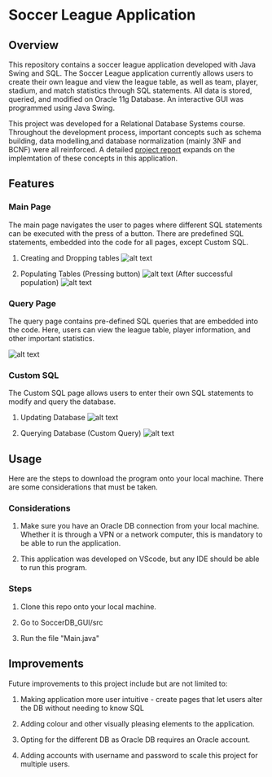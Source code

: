 # Soccer League Application

## Overview
This repository contains a soccer league application developed with Java Swing and SQL. The Soccer League application currently allows users to create their own league and view the league table, as well as team, player, stadium, and match statistics through SQL statements. All data is stored, queried, and modified on Oracle 11g Database. An interactive GUI was programmed using Java Swing.

This project was developed for a Relational Database Systems course. Throughout the development process, important concepts such as schema building, data modelling,and database normalization (mainly 3NF and BCNF) were all reinforced. A detailed [project report](./Project_Report.pdf) expands on the implemtation of these concepts in this application.

## Features
### Main Page
The main page navigates the user to pages where different SQL statements can be executed with the press of a button. There are predefined SQL statements, embedded into the code for all pages, except Custom SQL.

1. Creating and Dropping tables
![alt text](create_drop_tables.gif)

2. Populating Tables (Pressing button)
![alt text](pop_tables1.gif)
(After successful population)
![alt text](pop_tables2_view.gif)
### Query Page
The query page contains pre-defined SQL queries that are embedded into the code. Here, users can view the league table, player information, and other important statistics.

![alt text](query_tables.gif)

### Custom SQL
The Custom SQL page allows users to enter their own SQL statements to modify and query the database.

1. Updating Database
![alt text](custom_insert_tables.gif)

2. Querying Database (Custom Query)
![alt text](custom_query_tables.gif)
## Usage
Here are the steps to download the program onto your local machine. There are some considerations that must be taken.

### Considerations
1. Make sure you have an Oracle DB connection from your local machine. Whether it is through a VPN or a network computer, this is mandatory to be able to run the application.

2. This application was developed on VScode, but any IDE should be able to run this program.

### Steps
1. Clone this repo onto your local machine.

2. Go to SoccerDB_GUI/src

3. Run the file "Main.java"

## Improvements
Future improvements to this project include but are not limited to:
1. Making application more user intuitive - create pages that let users alter the DB without needing to know SQL

2. Adding colour and other visually pleasing elements to the application.

3. Opting for the different DB as Oracle DB requires an Oracle account.

4. Adding accounts with username and password to scale this project for multiple users.